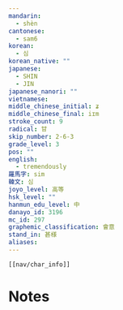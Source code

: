 ```yaml
---
mandarin:
  - shèn
cantonese:
  - sam6
korean:
  - 심
korean_native: ""
japanese:
  - SHIN
  - JIN
japanese_nanori: ""
vietnamese:
middle_chinese_initial: ʑ
middle_chinese_final: iɪm
stroke_count: 9
radical: 甘
skip_number: 2-6-3
grade_level: 3
pos: ""
english:
  - tremendously
羅馬字: sim
韓文: 심
joyo_level: 高等
hsk_level: ""
hanmun_edu_level: 中
danayo_id: 3196
mc_id: 297
graphemic_classification: 會意
stand_in: 甚様
aliases:
---
```

```meta-bind-embed
[[nav/char_info]]
```

# Notes
